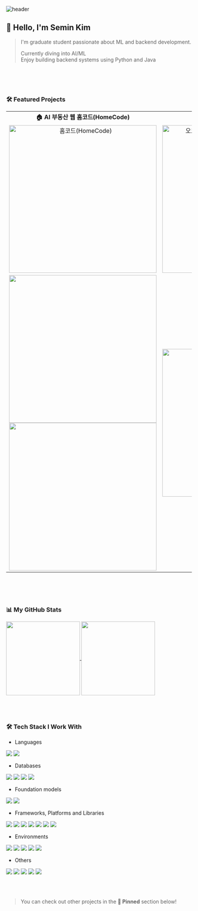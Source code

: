 <div> 

![header](https://capsule-render.vercel.app/api?type=wave&color=FBBCBA&height=140&section=header&fontColor=F6546A&fontSize=40&animation=fadeIn&fontAlignY=55&desc=%20)
## 👋 Hello, I'm Semin Kim 
> I'm graduate student passionate about ML and backend development.
>
> Currently diving into AI/ML <br>
> Enjoy building backend systems using Python and Java
>
<!--<img src="https://img.shields.io/badge/github%20pages-121013?style=for-the-badge&logo=github&logoColor=white">-->


<br><br><br>
### 🛠️ Featured Projects
<table>
  <tr>
    <td width="450" align="center">
      <b>🏠 AI 부동산 웹 홈코드(HomeCode)</b><br>
    </td>
    <td width="450" align="center">
      <b>📘 AI 오답노트 앱 오노(OnO)</b><br>
    </td>
  </tr>
  <tr>
    <td width="450" align="center">
        <img width="400" src="https://github.com/user-attachments/assets/d5e40d2d-c9a5-4f88-93a6-c64a50bed77f" alt="홈코드(HomeCode)">
    </td>
    <td width="450" align="center">
        <img width="400" src="https://github.com/user-attachments/assets/ccc5ffcc-af26-4d33-af78-ba61189c236d" alt="오노(OnO)-손쉬운 나만의 진정한 오답노트"><br>
    </td>
  </tr>
  <tr>
    <td width="450" align="center">
      <a href="https://github.com/semnisem/HomeCode-BE" target="_blank">
        <img width="400" src="https://github-readme-stats.vercel.app/api/pin/?username=semnisem&repo=HomeCode-BE" /> 
        <img width="400" src="https://github-readme-stats.vercel.app/api/pin/?username=semnisem&repo=HomeCode-FE" />
      </a>
    </td>
    <td width="450" align="center">
      <a href="https://github.com/AI-SIP/.github/blob/main/profile/README.md" target="_blank">
        <img width="400" src="https://github-readme-stats.vercel.app/api/pin/?username=AI-SIP&repo=OnO_AI_AND_SERVER" />
      </a>
    </td>
  </tr>
</table>



<br><br><br>
### 📊 My GitHub Stats
<a href="https://github-readme-stats.vercel.app/api?username=semnisem&theme=dracula&show_icons=true">
  <img height=200 align="center" src="https://github-readme-stats.vercel.app/api?username=semnisem&theme=dracula&show_icons=true" />
</a>
<a href="https://github-readme-stats.vercel.app/api?username=semnisem&theme=dracula&show_icons=true">
  <img height=200 align="center" src="https://github-readme-stats.vercel.app/api/top-langs?username=semnisem&theme=dracula&langs_count=8" />
</a>
<br><br><br><br>

### 🛠️ Tech Stack I Work With
- Languages <br>
<img src="https://img.shields.io/badge/python-3670A0?style=for-the-badge&logo=python&logoColor=ffdd54">
<img src="https://img.shields.io/badge/java-%23ED8B00.svg?style=for-the-badge&logo=openjdk&logoColor=white">
<br>

- Databases <br>
<img src="https://img.shields.io/badge/mysql-4479A1.svg?style=for-the-badge&logo=mysql&logoColor=white">
<img src="https://img.shields.io/badge/OracleSQL-F80000?style=for-the-badge&logo=oracle&logoColor=white">
<img src="https://img.shields.io/badge/Milvus-00A1EA.svg?style=for-the-badge&logo=Milvus&logoColor=white">
<img src="https://img.shields.io/badge/MongoDB-%234ea94b.svg?style=for-the-badge&logo=mongodb&logoColor=white">
<br>

- Foundation models <br>
<img src="https://img.shields.io/badge/YOLO--v11-111F68.svg?style=for-the-badge&logo=YOLO&logoColor=white">
<img src="https://img.shields.io/badge/Meta--sam-0467DF.svg?style=for-the-badge&logo=Meta&logoColor=white">
<br>

- Frameworks, Platforms and Libraries <br>
<img src="https://img.shields.io/badge/PyTorch-EE4C2C?style=for-the-badge&logo=pytorch&logoColor=white">
<img src="https://img.shields.io/badge/numpy-%23013243.svg?style=for-the-badge&logo=numpy&logoColor=white">
<img src="https://img.shields.io/badge/FastAPI-009688.svg?style=for-the-badge&logo=FastAPI&logoColor=white">
<img src="https://img.shields.io/badge/Spring-6DB33F.svg?style=for-the-badge&logo=Spring&logoColor=white">
<img src="https://img.shields.io/badge/flask-%23000.svg?style=for-the-badge&logo=flask&logoColor=white">
<img src="https://img.shields.io/badge/Docker-2496ED.svg?style=for-the-badge&logo=Docker&logoColor=white">
<img src="https://img.shields.io/badge/github%20actions-%232671E5.svg?style=for-the-badge&logo=githubactions&logoColor=white">
<br>

- Environments <br>
<img src="https://img.shields.io/badge/Linux-FCC624?style=for-the-badge&logo=linux&logoColor=black">
<img src="https://img.shields.io/badge/Ubuntu-E95420?style=for-the-badge&logo=ubuntu&logoColor=white">
<img src="https://img.shields.io/badge/Apache%20Tomcat-F8DC75.svg?style=for-the-badge&logo=Apache-Tomcat&logoColor=black">
<img src="https://img.shields.io/badge/AWS-FF6F00.svg?style=for-the-badge&logo=amazon-aws&logoColor=white">
<img src="https://img.shields.io/badge/GoogleCloud-%234285F4.svg?style=for-the-badge&logo=google-cloud&logoColor=white">
<br>

- Others <br>
<img src="https://img.shields.io/badge/git-%23F05033.svg?style=for-the-badge&logo=git&logoColor=white">
<img src="https://img.shields.io/badge/gitlab-%23181717.svg?style=for-the-badge&logo=gitlab&logoColor=white">
<img src="https://img.shields.io/badge/jira-%230A0FFF.svg?style=for-the-badge&logo=jira&logoColor=white">
<img src="https://img.shields.io/badge/Notion-000000?style=for-the-badge&logo=notion&logoColor=white">
<img src="https://img.shields.io/badge/figma-%23F24E1E.svg?style=for-the-badge&logo=figma&logoColor=white">


<br><br>
> You can check out other projects in the <b>📌 Pinned</b> section below!


<!-- ### 🔭 I've published
<a href="https://github.com/CapstoneDesign-SF/TimesNet-Light">
  <img width=400 src="https://github.com/user-attachments/assets/ea738732-d9ae-4a08-8697-4ae6d1fa9c7f"/><br>
  <img width=400 src="https://github-readme-stats.vercel.app/api/pin/?username=CapstoneDesign-SF&repo=TimesNet-Light" />
</a>

<img src="https://img.shields.io/badge/스택이름-색상코드?style=for-the-badge&logo=로고명&logoColor=white">
-->

